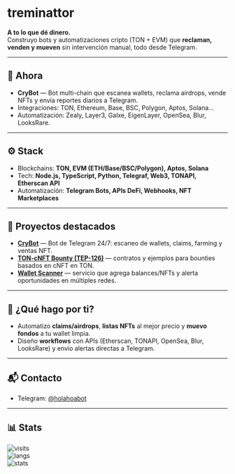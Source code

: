 # treminattor

**A to lo que dé dinero.**  
Construyo bots y automatizaciones cripto (TON + EVM) que **reclaman, venden y mueven** sin intervención manual, todo desde Telegram.

---

## 🔭 Ahora
- **CryBot** — Bot multi-chain que escanea wallets, reclama airdrops, vende NFTs y envía reportes diarios a Telegram.
- Integraciones: TON, Ethereum, Base, BSC, Polygon, Aptos, Solana…
- Automatización: Zealy, Layer3, Galxe, EigenLayer, OpenSea, Blur, LooksRare.

---

## ⚙️ Stack
- Blockchains: **TON, EVM (ETH/Base/BSC/Polygon), Aptos, Solana**  
- Tech: **Node.js, TypeScript, Python, Telegraf, Web3, TONAPI, Etherscan API**  
- Automatización: **Telegram Bots, APIs DeFi, Webhooks, NFT Marketplaces**

---

## 🌟 Proyectos destacados
- [**CryBot**](https://github.com/naxoootcnjncgjnnxfhjjv/CryBot) — Bot de Telegram 24/7: escaneo de wallets, claims, farming y ventas NFT.  
- [**TON-cNFT Bounty (TEP-126)**](https://github.com/naxoootcnjncgjnnxfhjjv/ton-cNFT-bounty) — contratos y ejemplos para bounties basados en cNFT en TON.  
- [**Wallet Scanner**](https://github.com/naxoootcnjncgjnnxfhjjv/wallet-scanner) — servicio que agrega balances/NFTs y alerta oportunidades en múltiples redes.  

---

## 🤝 ¿Qué hago por ti?
- Automatizo **claims/airdrops**, **listas NFTs** al mejor precio y **muevo fondos** a tu wallet limpia.  
- Diseño **workflows** con APIs (Etherscan, TONAPI, OpenSea, Blur, LooksRare) y envío alertas directas a Telegram.  

---

## 📬 Contacto
- Telegram: [@holahoabot](https://t.me/holahoabot)

---

## 📊 Stats
![visits](https://komarev.com/ghpvc/?username=naxoootcnjncgjnnxfhjjv)  
![langs](https://github-readme-stats.vercel.app/api/top-langs/?username=naxoootcnjncgjnnxfhjjv&layout=compact)  
![stats](https://github-readme-stats.vercel.app/api?username=naxoootcnjncgjnnxfhjjv&show_icons=true)